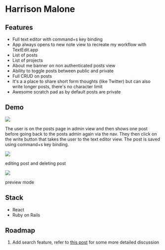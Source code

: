 # Harrison Malone

## Features

- Full text editor with command+s key binding
- App always opens to new note view to recreate my workflow with TextEdit.app
- List of posts
- List of projects
- About me banner on non authenticated posts view
- Ability to toggle posts between public and private
- Full CRUD on posts
- It's a a place to share short form thoughts (like Twitter) but can also write longer posts, there's no character limit
- Awesome scratch pad as by default posts are private

## Demo

![](https://hm-shared-files.s3.ap-southeast-2.amazonaws.com/harrison_malone_features_4.gif)

The user is on the posts page in admin view and then shows one post before going back to the posts admin again via the nav. They then click on the write button that takes the user to the text editor view. The post is saved using command+s key binding.

![](https://hm-shared-files.s3.ap-southeast-2.amazonaws.com/harrison_malone_features_2.gif)

editing post and deleting post

![](https://hm-shared-files.s3.ap-southeast-2.amazonaws.com/harrison_malone_features_3.gif)

preview mode

## Stack

- React 
- Ruby on Rails

## Roadmap

1. Add search feature, refer to [this post](https://www.harrisonmalone.dev/posts/18) for some more detailed discussion